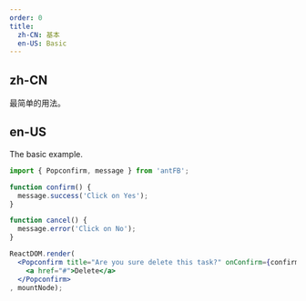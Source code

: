 ```yaml
---
order: 0
title:
  zh-CN: 基本
  en-US: Basic
---
```


## zh-CN

最简单的用法。

## en-US

The basic example.

````jsx
import { Popconfirm, message } from 'antFB';

function confirm() {
  message.success('Click on Yes');
}

function cancel() {
  message.error('Click on No');
}

ReactDOM.render(
  <Popconfirm title="Are you sure delete this task?" onConfirm={confirm} onCancel={cancel} okText="Yes" cancelText="No">
    <a href="#">Delete</a>
  </Popconfirm>
, mountNode);
````
